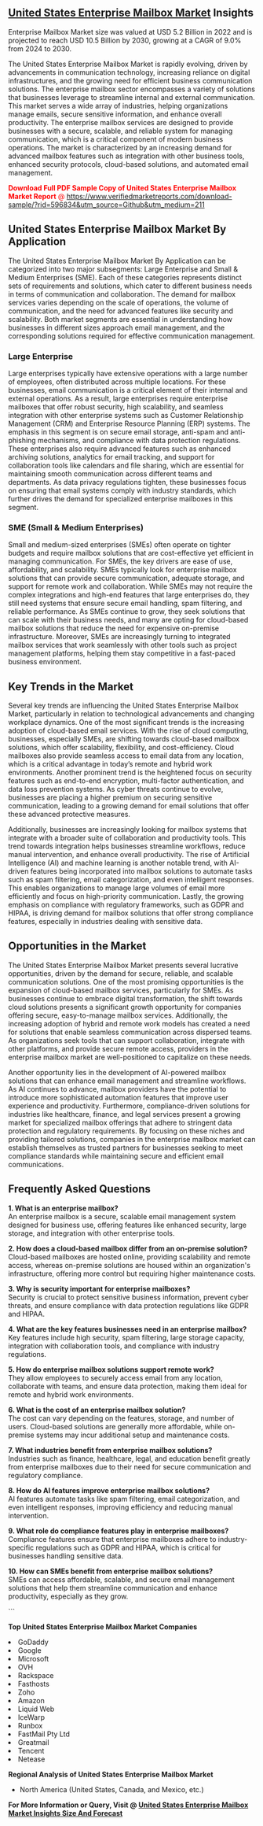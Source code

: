 <h2><a href="https://www.verifiedmarketreports.com/download-sample/?rid=596834&amp;utm_source=Github&amp;utm_medium=211" target="_blank">United States Enterprise Mailbox Market</a> Insights</h2><p>Enterprise Mailbox Market size was valued at USD 5.2 Billion in 2022 and is projected to reach USD 10.5 Billion by 2030, growing at a CAGR of 9.0% from 2024 to 2030.</p><p><p>The United States Enterprise Mailbox Market is rapidly evolving, driven by advancements in communication technology, increasing reliance on digital infrastructures, and the growing need for efficient business communication solutions. The enterprise mailbox sector encompasses a variety of solutions that businesses leverage to streamline internal and external communication. This market serves a wide array of industries, helping organizations manage emails, secure sensitive information, and enhance overall productivity. The enterprise mailbox services are designed to provide businesses with a secure, scalable, and reliable system for managing communication, which is a critical component of modern business operations. The market is characterized by an increasing demand for advanced mailbox features such as integration with other business tools, enhanced security protocols, cloud-based solutions, and automated email management. <p><span class=""><span style="color: #ff0000;"><strong>Download Full PDF Sample Copy of United States Enterprise Mailbox Market Report</strong> @ </span><a href="https://www.verifiedmarketreports.com/download-sample/?rid=596834&amp;utm_source=Github&amp;utm_medium=211" target="_blank">https://www.verifiedmarketreports.com/download-sample/?rid=596834&amp;utm_source=Github&amp;utm_medium=211</a></span></p></p><h2>United States Enterprise Mailbox Market By Application</h2><p>The United States Enterprise Mailbox Market By Application can be categorized into two major subsegments: Large Enterprise and Small & Medium Enterprises (SME). Each of these categories represents distinct sets of requirements and solutions, which cater to different business needs in terms of communication and collaboration. The demand for mailbox services varies depending on the scale of operations, the volume of communication, and the need for advanced features like security and scalability. Both market segments are essential in understanding how businesses in different sizes approach email management, and the corresponding solutions required for effective communication management.</p><h3>Large Enterprise</h3><p>Large enterprises typically have extensive operations with a large number of employees, often distributed across multiple locations. For these businesses, email communication is a critical element of their internal and external operations. As a result, large enterprises require enterprise mailboxes that offer robust security, high scalability, and seamless integration with other enterprise systems such as Customer Relationship Management (CRM) and Enterprise Resource Planning (ERP) systems. The emphasis in this segment is on secure email storage, anti-spam and anti-phishing mechanisms, and compliance with data protection regulations. These enterprises also require advanced features such as enhanced archiving solutions, analytics for email tracking, and support for collaboration tools like calendars and file sharing, which are essential for maintaining smooth communication across different teams and departments. As data privacy regulations tighten, these businesses focus on ensuring that email systems comply with industry standards, which further drives the demand for specialized enterprise mailboxes in this segment.</p><h3>SME (Small & Medium Enterprises)</h3><p>Small and medium-sized enterprises (SMEs) often operate on tighter budgets and require mailbox solutions that are cost-effective yet efficient in managing communication. For SMEs, the key drivers are ease of use, affordability, and scalability. SMEs typically look for enterprise mailbox solutions that can provide secure communication, adequate storage, and support for remote work and collaboration. While SMEs may not require the complex integrations and high-end features that large enterprises do, they still need systems that ensure secure email handling, spam filtering, and reliable performance. As SMEs continue to grow, they seek solutions that can scale with their business needs, and many are opting for cloud-based mailbox solutions that reduce the need for expensive on-premise infrastructure. Moreover, SMEs are increasingly turning to integrated mailbox services that work seamlessly with other tools such as project management platforms, helping them stay competitive in a fast-paced business environment.</p><h2>Key Trends in the Market</h2><p>Several key trends are influencing the United States Enterprise Mailbox Market, particularly in relation to technological advancements and changing workplace dynamics. One of the most significant trends is the increasing adoption of cloud-based email services. With the rise of cloud computing, businesses, especially SMEs, are shifting towards cloud-based mailbox solutions, which offer scalability, flexibility, and cost-efficiency. Cloud mailboxes also provide seamless access to email data from any location, which is a critical advantage in today’s remote and hybrid work environments. Another prominent trend is the heightened focus on security features such as end-to-end encryption, multi-factor authentication, and data loss prevention systems. As cyber threats continue to evolve, businesses are placing a higher premium on securing sensitive communication, leading to a growing demand for email solutions that offer these advanced protective measures.</p><p>Additionally, businesses are increasingly looking for mailbox systems that integrate with a broader suite of collaboration and productivity tools. This trend towards integration helps businesses streamline workflows, reduce manual intervention, and enhance overall productivity. The rise of Artificial Intelligence (AI) and machine learning is another notable trend, with AI-driven features being incorporated into mailbox solutions to automate tasks such as spam filtering, email categorization, and even intelligent responses. This enables organizations to manage large volumes of email more efficiently and focus on high-priority communication. Lastly, the growing emphasis on compliance with regulatory frameworks, such as GDPR and HIPAA, is driving demand for mailbox solutions that offer strong compliance features, especially in industries dealing with sensitive data.</p><h2>Opportunities in the Market</h2><p>The United States Enterprise Mailbox Market presents several lucrative opportunities, driven by the demand for secure, reliable, and scalable communication solutions. One of the most promising opportunities is the expansion of cloud-based mailbox services, particularly for SMEs. As businesses continue to embrace digital transformation, the shift towards cloud solutions presents a significant growth opportunity for companies offering secure, easy-to-manage mailbox services. Additionally, the increasing adoption of hybrid and remote work models has created a need for solutions that enable seamless communication across dispersed teams. As organizations seek tools that can support collaboration, integrate with other platforms, and provide secure remote access, providers in the enterprise mailbox market are well-positioned to capitalize on these needs.</p><p>Another opportunity lies in the development of AI-powered mailbox solutions that can enhance email management and streamline workflows. As AI continues to advance, mailbox providers have the potential to introduce more sophisticated automation features that improve user experience and productivity. Furthermore, compliance-driven solutions for industries like healthcare, finance, and legal services present a growing market for specialized mailbox offerings that adhere to stringent data protection and regulatory requirements. By focusing on these niches and providing tailored solutions, companies in the enterprise mailbox market can establish themselves as trusted partners for businesses seeking to meet compliance standards while maintaining secure and efficient email communications.</p><h2>Frequently Asked Questions</h2><p><strong>1. What is an enterprise mailbox?</strong><br> An enterprise mailbox is a secure, scalable email management system designed for business use, offering features like enhanced security, large storage, and integration with other enterprise tools.</p><p><strong>2. How does a cloud-based mailbox differ from an on-premise solution?</strong><br> Cloud-based mailboxes are hosted online, providing scalability and remote access, whereas on-premise solutions are housed within an organization's infrastructure, offering more control but requiring higher maintenance costs.</p><p><strong>3. Why is security important for enterprise mailboxes?</strong><br> Security is crucial to protect sensitive business information, prevent cyber threats, and ensure compliance with data protection regulations like GDPR and HIPAA.</p><p><strong>4. What are the key features businesses need in an enterprise mailbox?</strong><br> Key features include high security, spam filtering, large storage capacity, integration with collaboration tools, and compliance with industry regulations.</p><p><strong>5. How do enterprise mailbox solutions support remote work?</strong><br> They allow employees to securely access email from any location, collaborate with teams, and ensure data protection, making them ideal for remote and hybrid work environments.</p><p><strong>6. What is the cost of an enterprise mailbox solution?</strong><br> The cost can vary depending on the features, storage, and number of users. Cloud-based solutions are generally more affordable, while on-premise systems may incur additional setup and maintenance costs.</p><p><strong>7. What industries benefit from enterprise mailbox solutions?</strong><br> Industries such as finance, healthcare, legal, and education benefit greatly from enterprise mailboxes due to their need for secure communication and regulatory compliance.</p><p><strong>8. How do AI features improve enterprise mailbox solutions?</strong><br> AI features automate tasks like spam filtering, email categorization, and even intelligent responses, improving efficiency and reducing manual intervention.</p><p><strong>9. What role do compliance features play in enterprise mailboxes?</strong><br> Compliance features ensure that enterprise mailboxes adhere to industry-specific regulations such as GDPR and HIPAA, which is critical for businesses handling sensitive data.</p><p><strong>10. How can SMEs benefit from enterprise mailbox solutions?</strong><br> SMEs can access affordable, scalable, and secure email management solutions that help them streamline communication and enhance productivity, especially as they grow.</p>```</p><p><strong>Top United States Enterprise Mailbox Market Companies</strong></p><div data-test-id=""><p><li>GoDaddy</li><li> Google</li><li> Microsoft</li><li> OVH</li><li> Rackspace</li><li> Fasthosts</li><li> Zoho</li><li> Amazon</li><li> Liquid Web</li><li> IceWarp</li><li> Runbox</li><li> FastMail Pty Ltd</li><li> Greatmail</li><li> Tencent</li><li> Netease</li></p><div><strong>Regional Analysis of&nbsp;United States Enterprise Mailbox Market</strong></div><ul><li dir="ltr"><p dir="ltr">North America&nbsp;(United States, Canada, and Mexico, etc.)</p></li></ul><p><strong>For More Information or Query, Visit @&nbsp;</strong><strong><a href="https://www.verifiedmarketreports.com/product/enterprise-mailbox-market/?utm_source=Github&amp;utm_medium=211" target="_blank">United States Enterprise Mailbox Market Insights Size And Forecast</a></strong></p></div>
